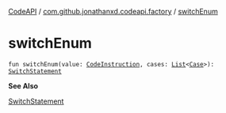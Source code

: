 [CodeAPI](../index.md) / [com.github.jonathanxd.codeapi.factory](index.md) / [switchEnum](.)

# switchEnum

`fun switchEnum(value: `[`CodeInstruction`](../com.github.jonathanxd.codeapi/-code-instruction.md)`, cases: `[`List`](https://kotlinlang.org/api/latest/jvm/stdlib/kotlin.collections/-list/index.html)`<`[`Case`](../com.github.jonathanxd.codeapi.base/-case/index.md)`>): `[`SwitchStatement`](../com.github.jonathanxd.codeapi.base/-switch-statement/index.md)

**See Also**

[SwitchStatement](../com.github.jonathanxd.codeapi.base/-switch-statement/index.md)


